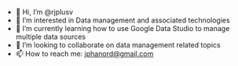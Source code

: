 - 👋 Hi, I’m @rjplusv
- 👀 I’m interested in Data management and associated technologies 
- 🌱 I’m currently learning how to use Google Data Studio to manage multiple data sources
- 💞️ I’m looking to collaborate on data management related topics
- 📫 How to reach me: jphanord@gmail.com

<!---
rjplusv/rjplusv is a ✨ special ✨ repository because its `README.md` (this file) appears on your GitHub profile.
You can click the Preview link to take a look at your changes.
--->
